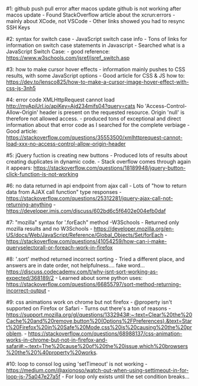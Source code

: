 #1:  github push pull error after macos update
        github is not working after macos update
        - Found StackOverflow article about the xcrun:errors - mainly about XCode, not VSCode
        - Other links showed you had to resync SSH Keys

#2:  syntax for switch case
    - JavaScript switch case info
    - Tons of links for information on switch case statements in Javascript
    - Searched what is a JavaScript Switch Case:
        - good reference:  https://www.w3schools.com/jsref/jsref_switch.asp

#3:  how to make cursor hover effects
    - information mainly pushes to CSS results, with some JavaScript options
    - Good article for CSS & JS how to:  https://dev.to/lensco825/how-to-make-a-cursor-image-hover-effect-with-css-js-3nh5

#4:  error code XMLHttpRequest cannot load http://myApiUrl.io/apiKey=Ajd234mifs04?query=cats No 'Access-Control-Allow-Origin' header is present on the requested resource. Origin 'null' is therefore not allowed access.
    - produced tons of exceptional and direct information about that error code as I searched for the complete verbiage
    - Good article:  https://stackoverflow.com/questions/35553500/xmlhttprequest-cannot-load-xxx-no-access-control-allow-origin-header

#5:  jQuery fuction is creating new buttons
    - Produced lots of results about creating duplicates in dynamic code.
    - Stack overflow comes through again it appears:  https://stackoverflow.com/questions/18189948/jquery-button-click-function-is-not-working

#6:  no data returned in api endpoint from ajax call
    - Lots of "how to return data from AJAX call function" type responses
    - https://stackoverflow.com/questions/25312281/jquery-ajax-call-not-returning-anything
    - https://developer.imis.com/discuss/602bd6c5f6402e004efb0daf

#7:  "mozilla" syntax for '.forEach" method -W3Schools
    - Returned only mozilla results and no W3Schools
    - https://developer.mozilla.org/en-US/docs/Web/JavaScript/Reference/Global_Objects/Set/forEach
    - https://stackoverflow.com/questions/41054259/how-can-i-make-queryselectorall-or-foreach-work-in-firefox

#8:  '.sort' method returned incorrect sorting
    - Tried a different place, and answers are in date order, not helpfulness.... fake word... https://discuss.codecademy.com/t/why-isnt-sort-working-as-expected/368189/2
    - Learned about some python uses:  https://stackoverflow.com/questions/66855797/sort-method-returning-incorrect-output
    -

#9:  css animations work on chrome but not firefox
    - @property isn't supported on Firefox or Safari
    - Turns out there's a ton of reasons
    - https://support.mozilla.org/gl/questions/1332943#:~:text=Clear%20the%20Cache%20and%20remove,button%20(Options%2FPreferences).&text=Start%20Firefox%20in%20Safe%20Mode,css%20is%20causing%20the%20problem.
    - https://stackoverflow.com/questions/68988137/css-animation-works-in-chrome-but-not-in-firefox-and-safari#:~:text=The%20cause%20of%20the%20issue,which%20browsers%20the%20%40property%20works.

#10:  loop to consol log using 'setTimeout' is not working
    - https://medium.com/@axionoso/watch-out-when-using-settimeout-in-for-loop-js-75a047e27a5f
    - For loop only exists until the set condition breaks...